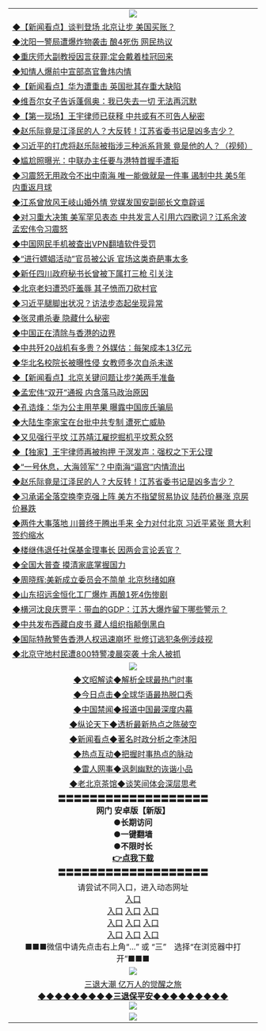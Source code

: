 <table>
  <tr>
    <td align=center><img src="https://github.com/gyhhx/image-upload/blob/master/yaowen.jpg" /></td>
  </tr>
  <tr>
<td align=left>
<a href="https://ctbtfdoocixoa.global.ssl.fastly.net/oo.aspx?name=c1024129&key=ofejcfaxcltk&from=gy">◆【新闻看点】谈判登场 北京让步 美国买账？</a><br/></td>
  </tr>
  <tr>
<td align=left>
<a href="https://ctbtfdoocixoa.global.ssl.fastly.net/oo.aspx?name=c1024035&key=ofejcfaxcltk&from=gy">◆沈阳一警局遭爆炸物袭击 酿4死伤 网民热议</a><br/></td>
 </tr>
  <tr>
<td align=left>
<a href="http://ctbtfdoocixoa.global.ssl.fastly.net/oo.aspx?name=c1024127&key=ofejcfaxcltk&from=gy">◆重庆师大副教授因言获罪:定会戴着桂冠回来</a><br/></td>
 </tr>
   <tr>
<td align=left>
<a href="http://ctbtfdoocixoa.global.ssl.fastly.net/oo.aspx?name=c1023949&key=ofejcfaxcltk&from=gy">◆知情人爆前中宣部高官鲁炜内情</a><br/></td>
   </tr> 
  <tr>
<td align=left>
<a href="http://ctbtfdoocixoa.global.ssl.fastly.net/oo.aspx?name=c1024122&key=ofejcfaxcltk&from=gy">◆【新闻看点】华为遭重击 英国批其存重大缺陷</a><br/></td>
  </tr> 
 <tr>
<td align=left>
<a href="http://ctbtfdoocixoa.global.ssl.fastly.net/oo.aspx?name=c1023963&key=ofejcfaxcltk&from=gy">◆维吾尔女子告诉蓬佩奥：我已失去一切 无法再沉默</a><br/>
</td>
   </tr>
 <tr>
<td align=left>
<a href="http://ctbtfdoocixoa.global.ssl.fastly.net/oo.aspx?name=c1024048&key=ofejcfaxcltk&from=gy">◆【第一现场】王宇律师已获释 中共或有不可告人秘密</a><br/>
</td>
   </tr>
 <tr>
<td align=left>
<a href="http://ctbtfdoocixoa.global.ssl.fastly.net/oo.aspx?name=c1023752&key=ofejcfaxcltk&from=gy">◆赵乐际竟是江泽民的人？大反转！江苏省委书记是凶多吉少？</a><br/></td>
  </tr>
  <tr>
<td align=left>
<a href="http://ctbtfdoocixoa.global.ssl.fastly.net/oo.aspx?name=c1023929&key=ofejcfaxcltk&from=gy">◆习近平的打虎将赵乐际被指涉三种派系背景 竟是他的人？（视频）</a><br/></td>
 </tr>
   <tr>
<td align=left>
<a href="http://ctbtfdoocixoa.global.ssl.fastly.net/oo.aspx?name=c1024140&key=ofejcfaxcltk&from=gy">◆尴尬照曝光：中联办主任要与港特首握手遭拒</a><br/>
</td>
   </tr>
 <tr>
<td align=left>
<a href="http://ctbtfdoocixoa.global.ssl.fastly.net/oo.aspx?name=c1024068&key=ofejcfaxcltk&from=gy">◆习震怒无用政令不出中南海 唯一能做就是一件事 遏制中共 美5年内重返月球</a><br/></td>
  </tr>
  <tr>
<td align=left>
<a href="http://ctbtfdoocixoa.global.ssl.fastly.net/oo.aspx?name=c1024039&key=ofejcfaxcltk&from=gy">◆江系曾放风王岐山婚外情 党媒发国安副部长文章辟谣</a><br/></td>
 </tr>
  <tr>
<td align=left>
<a href="http://ctbtfdoocixoa.global.ssl.fastly.net/oo.aspx?name=c1024053&key=ofejcfaxcltk&from=gy">◆对习重大决策 美军罕见表态 中共发言人引用六四歌词？江系余波孟宏伟令习震怒</a><br/></td>
 </tr>
   <tr>
<td align=left>
<a href="http://ctbtfdoocixoa.global.ssl.fastly.net/oo.aspx?name=c1024132&key=ofejcfaxcltk&from=gy">◆中国网民手机被查出VPN翻墙软件受罚</a><br/></td>
   </tr> 
  <tr>
<td align=left>
<a href="http://ctbtfdoocixoa.global.ssl.fastly.net/oo.aspx?name=c1024024&key=ofejcfaxcltk&from=gy">◆“进行嫖娼活动”官员被公诉 官场这类奇葩事太多</a><br/></td>
  </tr> 
 <tr>
<td align=left>
<a href="http://ctbtfdoocixoa.global.ssl.fastly.net/oo.aspx?name=c1024128&key=ofejcfaxcltk&from=gy">◆新任四川政府秘书长曾被下属打三枪 引关注</a><br/>
</td>
   </tr>
 <tr>
<td align=left>
<a href="http://ctbtfdoocixoa.global.ssl.fastly.net/oo.aspx?name=c1024080&key=ofejcfaxcltk&from=gy">◆北京老妇遭恐吓羞辱 其子愤而刀砍村官</a><br/>
</td>
   </tr>
 <tr>
<td align=left>
<a href="http://ctbtfdoocixoa.global.ssl.fastly.net/oo.aspx?name=c1024171&key=ofejcfaxcltk&from=gy">◆习近平腿脚出状况？访法步态起坐现异常</a><br/></td>
  </tr>
  <tr>
<td align=left>
<a href="http://ctbtfdoocixoa.global.ssl.fastly.net/oo.aspx?name=c1024164&key=ofejcfaxcltk&from=gy">◆张灵甫杀妻 隐藏什么秘密</a><br/></td>
 </tr>
   <tr>
<td align=left>
<a href="http://ctbtfdoocixoa.global.ssl.fastly.net/oo.aspx?name=c1024017&key=ofejcfaxcltk&from=gy">◆中国正在清除与香港的边界</a><br/>
</td>
   </tr>
 <tr>
<td align=left>
<a href="http://ctbtfdoocixoa.global.ssl.fastly.net/oo.aspx?name=c1024095&key=ofejcfaxcltk&from=gy">◆中共歼20战机有多贵？外媒估：每架成本13亿元</a><br/>
</td>
   </tr>
<tr>
<td align=left>
<a href="https://ctbtfdoocixoa.global.ssl.fastly.net/oo.aspx?name=c1024077&key=ofejcfaxcltk&from=gy">◆华北名校院长被曝性侵 女教师多次自杀未遂</a><br/>
</td>       
  <tr>
<td align=left>
<a href="https://ctbtfdoocixoa.global.ssl.fastly.net/oo.aspx?name=c1023822&key=ofejcfaxcltk&from=gy">◆【新闻看点】北京关键问题让步?美两手准备</a><br/></td>
  </tr>
  <tr>
<td align=left>
<a href="https://ctbtfdoocixoa.global.ssl.fastly.net/oo.aspx?name=c1023811&key=ofejcfaxcltk&from=gy">◆孟宏伟“双开”通报 内含落马政治原因</a><br/></td>
 </tr>
  <tr>
<td align=left>
<a href="http://ctbtfdoocixoa.global.ssl.fastly.net/oo.aspx?name=c1023813&key=ofejcfaxcltk&from=gy">◆孔诰烽：华为公主用苹果 曝露中国庞氏骗局</a><br/></td>
 </tr>
   <tr>
<td align=left>
<a href="http://ctbtfdoocixoa.global.ssl.fastly.net/oo.aspx?name=c1023798&key=ofejcfaxcltk&from=gy">◆大陆生李家宝在台批中共专制 遭死亡威胁</a><br/></td>
   </tr> 
  <tr>
<td align=left>
<a href="http://ctbtfdoocixoa.global.ssl.fastly.net/oo.aspx?name=c1023823&key=ofejcfaxcltk&from=gy">◆又见强行平坟 江苏靖江雇挖掘机平坟惹众怒</a><br/></td>
  </tr> 
 <tr>
<td align=left>
<a href="http://ctbtfdoocixoa.global.ssl.fastly.net/oo.aspx?name=c1023870&key=ofejcfaxcltk&from=gy">◆【独家】王宇律师再被拘押 于溟发声：强权之下无公理</a><br/>
</td>
   </tr>
 <tr>
<td align=left>
<a href="http://ctbtfdoocixoa.global.ssl.fastly.net/oo.aspx?name=c1023614&key=ofejcfaxcltk&from=gy">◆“一号休息，大海领军”？中南海“逼宫”内情流出</a><br/>
</td>
   </tr>
 <tr>
<td align=left>
<a href="http://ctbtfdoocixoa.global.ssl.fastly.net/oo.aspx?name=c1023752&key=ofejcfaxcltk&from=gy">◆赵乐际竟是江泽民的人？大反转！江苏省委书记是凶多吉少？</a><br/></td>
  </tr>
  <tr>
<td align=left>
<a href="http://ctbtfdoocixoa.global.ssl.fastly.net/oo.aspx?name=c1023726&key=ofejcfaxcltk&from=gy">◆习承诺全落空换李克强上阵 美方不指望贸易协议 陆药价暴涨 京房价暴跌</a><br/></td>
 </tr>
   <tr>
<td align=left>
<a href="http://ctbtfdoocixoa.global.ssl.fastly.net/oo.aspx?name=c1023833&key=ofejcfaxcltk&from=gy">◆两件大事落地 川普终于腾出手来 全力对付北京 习近平紧张 意大利签约缩水</a><br/>
</td>
   </tr>
 <tr>
<td align=left>
<a href="http://ctbtfdoocixoa.global.ssl.fastly.net/oo.aspx?name=c1023773&key=ofejcfaxcltk&from=gy">◆楼继伟退任社保基金理事长 因两会言论丢官？</a><br/></td>
  </tr>
  <tr>
<td align=left>
<a href="http://ctbtfdoocixoa.global.ssl.fastly.net/oo.aspx?name=c1023844&key=ofejcfaxcltk&from=gy">◆全国大普查 摸清家底掌握国力</a><br/></td>
 </tr>
  <tr>
<td align=left>
<a href="http://ctbtfdoocixoa.global.ssl.fastly.net/oo.aspx?name=c1023854&key=ofejcfaxcltk&from=gy">◆周晓辉:美新成立委员会不简单 北京愁绪如麻</a><br/></td>
 </tr>
   <tr>
<td align=left>
<a href="http://ctbtfdoocixoa.global.ssl.fastly.net/oo.aspx?name=c1023779&key=ofejcfaxcltk&from=gy">◆山东招远金恒化工厂爆炸 再酿1死4伤惨剧</a><br/></td>
   </tr> 
  <tr>
<td align=left>
<a href="http://ctbtfdoocixoa.global.ssl.fastly.net/oo.aspx?name=c1023860&key=ofejcfaxcltk&from=gy">◆横河沈良庆贾平：带血的GDP：江苏大爆炸留下哪些警示？</a><br/></td>
  </tr> 
 <tr>
<td align=left>
<a href="http://ctbtfdoocixoa.global.ssl.fastly.net/oo.aspx?name=c1023847&key=ofejcfaxcltk&from=gy">◆中共发布西藏白皮书 藏人组织指颠倒黑白</a><br/>
</td>
   </tr>
 <tr>
<td align=left>
<a href="http://ctbtfdoocixoa.global.ssl.fastly.net/oo.aspx?name=c1023851&key=ofejcfaxcltk&from=gy">◆国际特赦警告香港人权迅速崩坏 批修订逃犯条例涉歧视</a><br/>
</td>
   </tr>
 <tr>
<td align=left>
<a href="http://ctbtfdoocixoa.global.ssl.fastly.net/oo.aspx?name=c1023725&key=ofejcfaxcltk&from=gy">◆北京守地村民遭800特警凌晨突袭 十余人被抓</a><br/></td>
  </tr>  
 <tr>
    <td align=center><img src="https://github.com/gyhhx/image-upload/blob/master/ogate-c.JPG" /></td>
  </tr>
  <tr>
   <td align=center>
<a href="http://ctbtfdoocixoa.global.ssl.fastly.net/oo.aspx?name=c816857&key=ofejcfaxcltk&from=gy&tag=9973110">◆文昭解读◆解析全球最热门时事</a><br/>
    </td>
  </tr>
   <tr>
   <td align=center> 
<a href="http://ctbtfdoocixoa.global.ssl.fastly.net/oo.aspx?name=c816850&key=ofejcfaxcltk&from=gy&tag=9877">◆今日点击◆全球华语最热脱口秀</a><br/>
    </td>
  </tr>
  <tr>
  <td align=center>
<a href="http://ctbtfdoocixoa.global.ssl.fastly.net/oo.aspx?name=c816860&key=ofejcfaxcltk&from=gy&tag=99733110">◆中国禁闻◆报道中国最深度内幕</a><br/>
   </tr>
  <tr>
     <td align=center>
<a href="http://ctbtfdoocixoa.global.ssl.fastly.net/oo.aspx?name=c816855&key=ofejcfaxcltk&from=gy&tag=997110">◆纵论天下◆透析最新热点之陈破空</a><br/>
   </tr>
   <tr>
      <td align=center>
<a href="http://ctbtfdoocixoa.global.ssl.fastly.net/oo.aspx?name=c838308&key=ofejcfaxcltk&from=gy&tag=9973110">◆新闻看点◆著名时政分析之李沐阳</a><br/>
   </tr>
   <tr>
     <td align=center>
<a href="http://ctbtfdoocixoa.global.ssl.fastly.net/oo.aspx?name=c816852&key=ofejcfaxcltk&from=gy&tag=9733110">◆热点互动◆把握时事热点的脉动</a><br/>
   </tr>
   <tr>
      <td align=center>
<a href="http://ctbtfdoocixoa.global.ssl.fastly.net/oo.aspx?name=c816694&key=ofejcfaxcltk&from=gy&tag=93310">◆雷人网事◆讽刺幽默的诙谐小品</a><br/>
   </tr>
   <tr>
    <td align=center>
<a href="http://ctbtfdoocixoa.global.ssl.fastly.net/oo.aspx?name=c816650&key=ofejcfaxcltk&from=gy&tag=9973110">◆老北京茶馆◆谈笑间体会深层思考</a><br/>
   </tr>
  <tr>
    <td align=center>
 <b>〓〓〓〓〓〓〓〓〓〓〓〓〓〓〓〓〓〓〓<br/>网门 安卓版【新版】<br/> ●长期访问<br/> ●一键翻墙<br/>  ●不限时长<br/> 
 <a href="	https://share.weiyun.com/5XFXrAy">👉<b>点我下载</a><br/>〓〓〓〓〓〓〓〓〓〓〓〓〓〓〓〓〓〓〓<br/>
    </td>
    </tr>
   <tr>
    <td align=center>请尝试不同入口，进入动态网址<br/>
      <a href="https://cors.io/?https://gitlab.com/ofile/up/raw/master/show.htm#ogHome">入口</a><br/>
      <a href="https://s3.us-east-2.amazonaws.com/ogateo/show.htm">入口</a>
      <a href="https://s3.ca-central-1.amazonaws.com/ogatec/show.htm">入口</a>
      <a href="https://s3.ap-southeast-2.amazonaws.com/ogatey/show.htm">入口</a><br/>
      <a href="https://s3.ap-northeast-2.amazonaws.com/ogates/show.htm">入口</a>
      <a href="https://s3.eu-central-1.amazonaws.com/ogatef/show.htm">入口</a>
      <a href="https://s3.ap-south-1.amazonaws.com/ogatem/show.htm">入口</a><br/>
      <a href="https://s3-us-west-1.amazonaws.com/ogaten/show.htm">入口</a>
      <a href="https://s3.eu-west-2.amazonaws.com/ogatel/show.htm">入口</a>
      <a href="https://s3.ap-northeast-1.amazonaws.com/ogatet/show.htm">入口</a><br/>
      ■■■微信中请先点击右上角“...” 或 “三”　选择“在浏览器中打开”■■■<b><br/>
    </td>
  </tr>
  <tr>
    <td align=center><img src="https://github.com/gyhhx/image-upload/blob/master/3.jpg" /> </td>
</tr>
  <tr>  
  <td align=center>
  <a href="http://ctbtfdoocixoa.global.ssl.fastly.net/oo.aspx?name=c894205&key=ofejcfaxcltk&from=gy&tag=9973110">三退大潮 亿万人的觉醒之旅</a><br/>
      <a href="http://ctbtfdoocixoa.global.ssl.fastly.net/oo.aspx?name=ogQuit.aspx&key=ofejcfaxcltk&from=gy"><b>◆◆◆◆◆◆◆◆◆三退保平安◆◆◆◆◆◆◆◆◆<br/></a>
      <img src="https://github.com/gyhhx/image-upload/blob/master/3t.jpg" /><br/>
      </td>
  </tr>
   <tr>
    <td align=center><img src="https://raw.githubusercontent.com/oGate2/Up/master/oGate_640.jpg"/></td>
  </tr>
</table>


